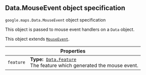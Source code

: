 <h2 id="Data.MouseEvent"> Data.MouseEvent object specification </h2><p>
<code><span itemprop="path">google.maps</span>.<span itemprop="name">Data.MouseEvent</span></code>
object specification
</p><p>This object is passed to mouse event handlers on a <code>Data</code> object.</p><p>This object extends
<code><a href="https://github.com/amenadiel/google-maps-documentation/blob/master/docs/MouseEvent.md">MouseEvent</a></code>.
</p><div class="devsite-table-wrapper"><table class="properties responsive" summary="record Data.MouseEvent - Properties">
<thead>
<tr><th colspan="2">Properties</th>
</tr></thead>
<tbody>
<tr>
<td><code><span>feature</span></code></td>
<td><div><strong>Type:</strong>&nbsp; <code><a href="https://github.com/amenadiel/google-maps-documentation/blob/master/docs/Data.Feature.md">Data.Feature</a></code></div>
<div class="desc">The feature which generated the mouse event.</div></td>
</tr>
</tbody>
</table></div>